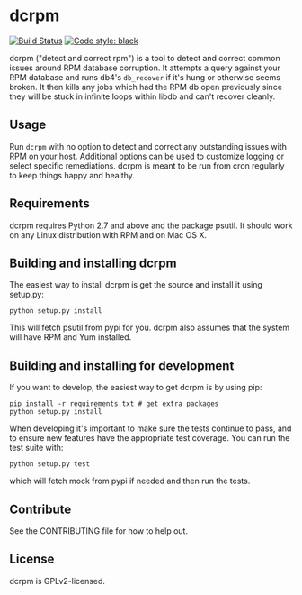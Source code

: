 # dcrpm

[![Build Status](https://travis-ci.org/facebookincubator/dcrpm.svg)](http://travis-ci.org/facebookincubator/dcrpm) [![Code style: black](https://img.shields.io/badge/code%20style-black-000000.svg)](https://github.com/ambv/black)

dcrpm ("detect and correct rpm") is a tool to detect and correct common issues around RPM database corruption. It attempts a query against your RPM database and runs db4's `db_recover` if it's hung or otherwise seems broken. It then kills any jobs which had the RPM db open previously since they will be stuck in infinite loops within libdb and can't recover cleanly.

## Usage
Run `dcrpm` with no option to detect and correct any outstanding issues with RPM on your host. Additional options can be used to customize logging or select specific remediations. dcrpm is meant to be run from cron regularly to keep things happy and healthy.

## Requirements
dcrpm requires Python 2.7 and above and the package psutil. It should work on any Linux distribution with RPM and on Mac OS X.

## Building and installing dcrpm
The easiest way to install dcrpm is get the source and install it using setup.py:

    python setup.py install

This will fetch psutil from pypi for you. dcrpm also assumes that the system will have RPM and Yum installed.


## Building and installing for development
If you want to develop, the easiest way to get dcrpm is by using pip:

    pip install -r requirements.txt # get extra packages
    python setup.py install

When developing it's important to make sure the tests continue to pass, and to ensure new features have the appropriate test coverage. You can run the test suite with:

    python setup.py test

which will fetch mock from pypi if needed and then run the tests.

## Contribute
See the CONTRIBUTING file for how to help out.

## License
dcrpm is GPLv2-licensed.
